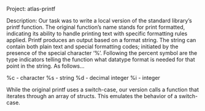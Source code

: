 Project: atlas-printf

Description: Our task was to write a local version of the standard library’s printf function. The original function’s name stands for print formatted, indicating its ability to handle printing text with specific formatting rules applied. Printf produces an output based on a format string. The string can contain both plain text and special formatting codes; initiated by the presence of the special character ‘%’. Following the percent symbol are the type indicators telling the function what datatype format is needed for that point in the string. As follows… 

%c - character
%s - string
%d - decimal integer
%i - integer

While the original printf uses a switch-case, our version calls a function that iterates through an array of structs. This emulates the behavior of a switch-case.
